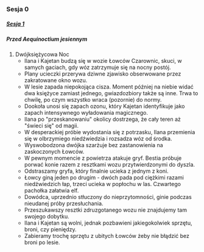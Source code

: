 ### Sesja 0
##### [Sesja 1](#sesja-1)
##### Przed Aequinoctium jesiennym
1. Dwójksiężycowa Noc
    - Ilana i Kajetan budzą się w wozie Łowców Czarownic, skuci, w samych gaciach, gdy wóz zatrzymuje się na nocny postój.
    - Plany ucieczki przerywa dziwne zjawisko obserwowane przez zakratowane okno wozu. 
    - W lesie zapada niepokojąca cisza. Moment później na niebie widać dwa księżyce zamiast jednego, gwiazdozbiory także są inne. Trwa to chwilę, po czym wszystko wraca (pozornie) do normy.
    - Dookoła unosi się zapach ozonu, który Kajetan identyfikuje jako zapach intensywnego wyładowania magicznego.
    - Ilana po "przeskanowaniu" okolicy dostrzega, że cały teren aż "świeci się" od magii.
    - W desperackiej próbie wydostania się z potrzasku, Ilana przemienia się w olbrzymiego niedźwiedzia i rozsadza wóz od środka.
    - Wyswobodzona dwójka szarżuje bez zastanowienia na zaskoczonych Łowców.
    - W pewnym momencie z powietrza atakuje gryf. Bestia próbuje porwać konie razem z resztkami wozu przytwierdzonymi do dyszla.
    - Odstraszamy gryfa, który finalnie ucieka z jednym z koni.
    - Łowcy giną jeden po drugim - dwóch pada pod ciężkimi razami niedźwiedzich łap, trzeci ucieka w popłochu w las. Czwartego pachołka załatwia elf.
    - Dowódca, uprzednio stłuczony do nieprzytomności, ginie podczas nieudanej próby przesłuchania.
    - Przeszukawszy resztki zdruzgotanego wozu nie znajdujemy tam swojego dobytku.
    - Ilana i Kajetan są wolni, jednak pozbawieni jakiegokolwiek sprzętu, broni, czy pieniędzy.
    - Zabieramy trochę sprzętu z ubitych Łowców żeby nie błądzić bez broni po lesie.
